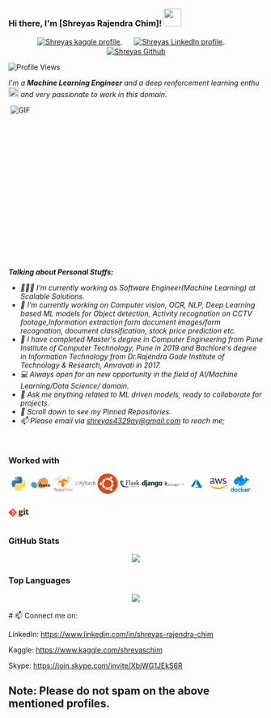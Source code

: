 ### Hi there, I'm [Shreyas Rajendra Chim]! <img src="https://raw.githubusercontent.com/TheDudeThatCode/TheDudeThatCode/master/Assets/Hi.gif" width=35 height=35> 

<p align="center">
      <a href="https://www.kaggle.com/shreyaschim">
        <img align="center" alt="Shreyas kaggle profile" width="22px" src="https://cdn.jsdelivr.net/npm/simple-icons@3.11.0/icons/kaggle.svg" />
      </a>&nbsp;&nbsp;&nbsp;&nbsp;&nbsp;
      <a href="https://www.linkedin.com/in/shreyas-rajendra-chim">
        <img align="center" alt="Shreyas LinkedIn profile" width="22px" src="https://cdn.jsdelivr.net/npm/simple-icons@v3/icons/linkedin.svg"/>
      </a>&nbsp;&nbsp;&nbsp;&nbsp;&nbsp;
      <a href="https://github.com/shreyaschim">
        <img align="center" alt="Shreyas Github" width="22px" src="https://cdn.jsdelivr.net/npm/simple-icons@v3/icons/github.svg" />
      </a>
 	</p>
      
![Profile Views](https://komarev.com/ghpvc/?username=shreyaschim&style=flat-square)

<p>
  <em>
    I'm a <b>Machine Learning Engineer</b> and a deep renforcement learning enthu<img src="https://raw.githubusercontent.com/TheDudeThatCode/TheDudeThatCode/master/Assets/Medal.gif" width=20 height=20> and very passionate to work in this domain.
  </em>
 </p>

<img align="right" alt="GIF" src="https://github.com/abhisheknaiidu/abhisheknaiidu/blob/master/code.gif?raw=true" width="500" height="320" />

<em>
  
**Talking about Personal Stuffs:**

- 👨🏽‍💻 I’m currently working as Software Engineer(Machine Learning) at Scalable Solutions.
- 🔭 I’m currently working on Computer vision, OCR, NLP, Deep Learning based ML models for Object detection, Activity recognation on CCTV footage,Information extraction form document images/form recognation, document classification, stock price prediction etc.  
- 💼 I have completed Master's degree in Computer Engineering from Pune Institute of Computer Technology, Pune in 2019 and Bachlore's degree in Information Technology from Dr.Rajendra Gode Institute of Technology & Research, Amravati in 2017.
- 💻 Always open for an new opportunity in the field of AI/Machine Learning/Data Science/ domain.
- 💬 Ask me anything related to ML driven models, ready to collaborate for projects.
- 📌 Scroll down to see my Pinned Repositories.
- 📫 Please email via shreyas4329ay@gmail.com to reach me;
<br/> 
</em>

### Worked with 

<code><img height="40" src="https://raw.githubusercontent.com/github/explore/80688e429a7d4ef2fca1e82350fe8e3517d3494d/topics/python/python.png" title="Python"></code>
<code><img height="40" src="https://raw.githubusercontent.com/github/explore/80688e429a7d4ef2fca1e82350fe8e3517d3494d/topics/scikit-learn/scikit-learn.png" title="sklearn"></code>
</code>
<code><img height="40" src="https://raw.githubusercontent.com/github/explore/80688e429a7d4ef2fca1e82350fe8e3517d3494d/topics/tensorflow/tensorflow.png" title="TensorFlow"></code>
<code><img height="40" src="https://raw.githubusercontent.com/github/explore/80688e429a7d4ef2fca1e82350fe8e3517d3494d/topics/pytorch/pytorch.png" title="Pytorch"></code>
<code><img height="40" src="https://raw.githubusercontent.com/github/explore/80688e429a7d4ef2fca1e82350fe8e3517d3494d/topics/ubuntu/ubuntu.png" title="ubuntu"></code>
<code><img height="40" src="https://raw.githubusercontent.com/github/explore/80688e429a7d4ef2fca1e82350fe8e3517d3494d/topics/flask/flask.png" title="Flask"></code>
<code><img height="40" src="https://raw.githubusercontent.com/github/explore/80688e429a7d4ef2fca1e82350fe8e3517d3494d/topics/django/django.png" title="Django"></code>
<code><img height="40" src="https://raw.githubusercontent.com/github/explore/80688e429a7d4ef2fca1e82350fe8e3517d3494d/topics/mongodb/mongodb.png" title="mongodb"></code>
<code><img height="40" src="https://raw.githubusercontent.com/github/explore/80688e429a7d4ef2fca1e82350fe8e3517d3494d/topics/azure/azure.png" title="Azure"></code>
<code><img height="40" src="https://raw.githubusercontent.com/github/explore/80688e429a7d4ef2fca1e82350fe8e3517d3494d/topics/aws/aws.png" title="AWS"></code>
<code><img height="40" src="https://raw.githubusercontent.com/github/explore/80688e429a7d4ef2fca1e82350fe8e3517d3494d/topics/docker/docker.png" title="css"></code>

<code><img height="40" src="https://raw.githubusercontent.com/github/explore/80688e429a7d4ef2fca1e82350fe8e3517d3494d/topics/git/git.png" title="git"></code>


### GitHub Stats

<p align="center">
  <a href = "https://github.com/shreyaschim">
<img src="https://github-readme-stats-aj8vj7k8x.vercel.app/api?username=shreyaschim&show_icons=true&title_color=ffc857&icon_color=8ac926&text_color=daf7dc&bg_color=151515&count_private=true&include_all_commits=true">
  </a>
 </p>
 
### Top Languages

<p align="center">
<a href = "https://github.com/mandar196">
  <img src="https://github-readme-stats-aj8vj7k8x.vercel.app/api/top-langs/?username=shreyaschim&layout=compact&title_color=ffc857&icon_color=8ac926&text_color=daf7dc&bg_color=151515&card_width=400">
</a>
</p>
<!--
### Top repositories


<p align="center">
  <a href = "https://github.com/mandar196/Hate_Speech_Detection-NLP">
<img src="https://github-readme-stats-aj8vj7k8x.vercel.app/api/pin/?username=mandar196&repo=Hate_Speech_Detection-NLP&title_color=fff&icon_color=79ff97&text_color=9f9f9f&bg_color=151515">
  </a>
</p>

<p align="center">
  <a href="https://github.com/mandar196/MedTest">
  <img src="https://github-readme-stats-aj8vj7k8x.vercel.app/api/pin/?username=mandar196&repo=MedTest&title_color=fff&icon_color=79ff97&text_color=9f9f9f&bg_color=151515">
  </a>
  </p>

<p align="center">
  <a href="https://github.com/mandar196/Handwritten_Digits_Classifier_CNN">
  <img src="https://github-readme-stats-aj8vj7k8x.vercel.app/api/pin/?username=mandar196&repo=Handwritten_Digits_Classifier_CNN&title_color=fff&icon_color=79ff97&text_color=9f9f9f&bg_color=151515">
  </a>
  </p>
  
 <p align="center">
  <a href = "https://github.com/mandar196/Face_Recognition_Attendance_System">
<img src="https://github-readme-stats-aj8vj7k8x.vercel.app/api/pin/?username=mandar196&repo=Face_Recognition_Attendance_System&title_color=fff&icon_color=79ff97&text_color=9f9f9f&bg_color=151515">
  </a>
</p>


<p align="center">
  <a href = "https://github.com/mandar196/Fake_News_Classifier_NLP">
<img src="https://github-readme-stats-aj8vj7k8x.vercel.app/api/pin/?username=mandar196&repo=Fake_News_Classifier_NLP&title_color=fff&icon_color=79ff97&text_color=9f9f9f&bg_color=151515">
  </a>
</p>

<p align="center">
  <a href = "https://github.com/mandar196/Employee_Attrition-HR-Analytics">
<img src="https://github-readme-stats-aj8vj7k8x.vercel.app/api/pin/?username=mandar196&repo=Employee_Attrition-HR-Analytics&title_color=fff&icon_color=79ff97&text_color=9f9f9f&bg_color=151515">
  </a>
</p>

<p align="center">
  <a href = "https://github.com/mandar196/Recruitment-prediction-system">
<img src="https://github-readme-stats-aj8vj7k8x.vercel.app/api/pin/?username=mandar196&repo=Recruitment-prediction-system&title_color=fff&icon_color=79ff97&text_color=9f9f9f&bg_color=151515">
  </a>
</p>
-->
# 📫 Connect me on:

LinkedIn: https://www.linkedin.com/in/shreyas-rajendra-chim

Kaggle: https://www.kaggle.com/shreyaschim

Skype: https://join.skype.com/invite/XbjWG1JEkS6R

## Note: Please do not spam on the above mentioned profiles.
<!--
**shreyaschim/shreyaschim** is a ✨ _special_ ✨ repository because its `README.md` (this file) appears on your GitHub profile.

Here are some ideas to get you started: 
- 🔭 I’m currently working on OCR NLP, Deep Learning, Image Processing etc.  
- 🌱 I’m currently learning ...
- 👯 I’m looking to collaborate on ...
- 🤔 I’m looking for help with ...
- 💬 Ask me about ...
- 📫 How to reach me: ...
- 😄 Pronouns: ...
- ⚡ Fun fact: ...


## Hi there, I'm [Mandar kulkarni](https://kulkarnimandar96.wixsite.com/mandar)! <img src="https://raw.githubusercontent.com/TheDudeThatCode/TheDudeThatCode/master/Assets/Hi.gif" width=35 height=35> 

<!--<h3>Check out my portfolio: <a href="https://kulkarnimandar96.wixsite.com/mandar"</a> click here</h3>


<p align="center">
      <a href="https://kaggle.com/mandarkulkarnipune">
        <img align="center" alt="Mandar's kaggle profile" width="22px" src="https://cdn.jsdelivr.net/npm/simple-icons@3.11.0/icons/kaggle.svg" />
      </a>&nbsp;&nbsp;&nbsp;&nbsp;&nbsp;
      <a href="https://linkedin.com/in/mandar-kulkarni196">
        <img align="center" alt="Mandar's LinkedIn profile" width="22px" src="https://cdn.jsdelivr.net/npm/simple-icons@v3/icons/linkedin.svg"/>
      </a>&nbsp;&nbsp;&nbsp;&nbsp;&nbsp;
      <a href="https://github.com/mandar196">
        <img align="center" alt="Smit's Github" width="22px" src="https://cdn.jsdelivr.net/npm/simple-icons@v3/icons/github.svg" />
      </a>
 	</p>

![Profile Views](https://komarev.com/ghpvc/?username=mandar196&style=flat-square)

<p>
  <em>
    I'm a <b>Data science enthusiast</b> <img src="https://raw.githubusercontent.com/TheDudeThatCode/TheDudeThatCode/master/Assets/Medal.gif" width=20 height=20> and very passionate to work in this domain.
  </em>
 </p>

<img align="right" alt="GIF" src="https://github.com/abhisheknaiidu/abhisheknaiidu/blob/master/code.gif?raw=true" width="500" height="320" />

<em>
  
**Talking about Personal Stuffs:**

- 👨🏽‍💻 I’m currently working as AL/ML Intern at Tata Motors.
- 💼 I'm currently pursuing Master of computer Applications (Final Year) from Vishwakarma Institute of technology.
- 💻 I'm looking for an full time opportunity in Data Science/Data Analyst/Machine Learning domain.
- 🖋️ I'm actively participating in Data science competitions on kaggle,Analytics Vidhya.
- 💬 Ask me anything related to Data science domain, ready to collaborate for projects.
- 📌 Scroll down to see my Pinned Repositories.
- 📫 Please email via kulkarnimandar96@gmail.com to reach me;
<br/> 
</em>

### Worked with 

<code><img height="40" src="https://raw.githubusercontent.com/github/explore/80688e429a7d4ef2fca1e82350fe8e3517d3494d/topics/python/python.png" title="python"></code>
<code><img height="40" src="https://raw.githubusercontent.com/github/explore/80688e429a7d4ef2fca1e82350fe8e3517d3494d/topics/html/html.png" title="html"></code>
<code><img height="40" src="https://raw.githubusercontent.com/github/explore/80688e429a7d4ef2fca1e82350fe8e3517d3494d/topics/c/c.png" title="C"></code>
<code><img height="40" src="https://raw.githubusercontent.com/github/explore/80688e429a7d4ef2fca1e82350fe8e3517d3494d/topics/css/css.png" title="css"></code>
<code><img height="40" src="https://raw.githubusercontent.com/github/explore/80688e429a7d4ef2fca1e82350fe8e3517d3494d/topics/java/java.png" title="java"></code>
<code><img height="40" src="https://raw.githubusercontent.com/github/explore/80688e429a7d4ef2fca1e82350fe8e3517d3494d/topics/flask/flask.png" title="flask"></code>
<code><img height="40" src="https://raw.githubusercontent.com/github/explore/80688e429a7d4ef2fca1e82350fe8e3517d3494d/topics/git/git.png" title="git"></code>
<code><img height="40" src="https://raw.githubusercontent.com/github/explore/80688e429a7d4ef2fca1e82350fe8e3517d3494d/topics/scikit-learn/scikit-learn.png" title="sklearn"></code>

### GitHub Stats

<p align="center">
  <a href = "https://github.com/mandar196">
<img src="https://github-readme-stats-aj8vj7k8x.vercel.app/api?username=mandar196&show_icons=true&title_color=ffc857&icon_color=8ac926&text_color=daf7dc&bg_color=151515&count_private=true&include_all_commits=true">
  </a>
 </p>
 
### Top Languages

<p align="center">
<a href = "https://github.com/mandar196">
  <img src="https://github-readme-stats-aj8vj7k8x.vercel.app/api/top-langs/?username=mandar196&layout=compact&title_color=ffc857&icon_color=8ac926&text_color=daf7dc&bg_color=151515&card_width=400">
</a>
</p>

### Top repositories


<p align="center">
  <a href = "https://github.com/mandar196/Hate_Speech_Detection-NLP">
<img src="https://github-readme-stats-aj8vj7k8x.vercel.app/api/pin/?username=mandar196&repo=Hate_Speech_Detection-NLP&title_color=fff&icon_color=79ff97&text_color=9f9f9f&bg_color=151515">
  </a>
</p>

<p align="center">
  <a href="https://github.com/mandar196/MedTest">
  <img src="https://github-readme-stats-aj8vj7k8x.vercel.app/api/pin/?username=mandar196&repo=MedTest&title_color=fff&icon_color=79ff97&text_color=9f9f9f&bg_color=151515">
  </a>
  </p>

<p align="center">
  <a href="https://github.com/mandar196/Handwritten_Digits_Classifier_CNN">
  <img src="https://github-readme-stats-aj8vj7k8x.vercel.app/api/pin/?username=mandar196&repo=Handwritten_Digits_Classifier_CNN&title_color=fff&icon_color=79ff97&text_color=9f9f9f&bg_color=151515">
  </a>
  </p>
  
 <p align="center">
  <a href = "https://github.com/mandar196/Face_Recognition_Attendance_System">
<img src="https://github-readme-stats-aj8vj7k8x.vercel.app/api/pin/?username=mandar196&repo=Face_Recognition_Attendance_System&title_color=fff&icon_color=79ff97&text_color=9f9f9f&bg_color=151515">
  </a>
</p>


<p align="center">
  <a href = "https://github.com/mandar196/Fake_News_Classifier_NLP">
<img src="https://github-readme-stats-aj8vj7k8x.vercel.app/api/pin/?username=mandar196&repo=Fake_News_Classifier_NLP&title_color=fff&icon_color=79ff97&text_color=9f9f9f&bg_color=151515">
  </a>
</p>

<p align="center">
  <a href = "https://github.com/mandar196/Employee_Attrition-HR-Analytics">
<img src="https://github-readme-stats-aj8vj7k8x.vercel.app/api/pin/?username=mandar196&repo=Employee_Attrition-HR-Analytics&title_color=fff&icon_color=79ff97&text_color=9f9f9f&bg_color=151515">
  </a>
</p>

<p align="center">
  <a href = "https://github.com/mandar196/Recruitment-prediction-system">
<img src="https://github-readme-stats-aj8vj7k8x.vercel.app/api/pin/?username=mandar196&repo=Recruitment-prediction-system&title_color=fff&icon_color=79ff97&text_color=9f9f9f&bg_color=151515">
  </a>
</p>

# Connect me on:
LinkedIn: https://www.linkedin.com/in/mandar-kulkarni196

Kaggle: https://www.kaggle.com/mandarkulkarnipune

Medium: https://rb.gy/mm6ps8

## Note: Please do not spam on the above mentioned profiles. -->
